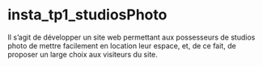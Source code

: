 # insta_tp1_studiosPhoto
Il s’agit de développer un site web permettant aux possesseurs de studios photo de mettre facilement en location leur espace, et, de ce fait, de proposer un large choix aux visiteurs du site.
